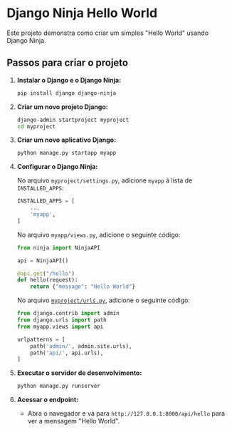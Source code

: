 # Django Ninja Hello World

Este projeto demonstra como criar um simples "Hello World" usando Django Ninja.

## Passos para criar o projeto

1. **Instalar o Django e o Django Ninja:**
    ```sh
    pip install django django-ninja
    ```

2. **Criar um novo projeto Django:**
    ```sh
    django-admin startproject myproject
    cd myproject
    ```

3. **Criar um novo aplicativo Django:**
    ```sh
    python manage.py startapp myapp
    ```

4. **Configurar o Django Ninja:**

    No arquivo `myproject/settings.py`, adicione `myapp` à lista de `INSTALLED_APPS`:

    ```python
    INSTALLED_APPS = [
        ...
        'myapp',
    ]
    ```

    No arquivo `myapp/views.py`, adicione o seguinte código:
    ```python
    from ninja import NinjaAPI

    api = NinjaAPI()

    @api.get("/hello")
    def hello(request):
        return {"message": "Hello World"}
    ```

    No arquivo [`myproject/urls.py`](command:_github.copilot.openRelativePath?%5B%7B%22scheme%22%3A%22file%22%2C%22authority%22%3A%22%22%2C%22path%22%3A%22%2Fc%3A%2FGitHub%2FNewtonPaiva%2FArquiteturaAplicacaoWeb%2F01%20-%20hello%2FhelloPython%2Fmyproject%2Furls.py%22%2C%22query%22%3A%22%22%2C%22fragment%22%3A%22%22%7D%2C%22bc3f8785-af04-491b-be35-01d1d18823f0%22%5D "c:\GitHub\NewtonPaiva\ArquiteturaAplicacaoWeb\01 - hello\helloPython\myproject\urls.py"), adicione o seguinte código:
    ```python
    from django.contrib import admin
    from django.urls import path
    from myapp.views import api

    urlpatterns = [
        path('admin/', admin.site.urls),
        path('api/', api.urls),
    ]
    ```

5. **Executar o servidor de desenvolvimento:**
    ```sh
    python manage.py runserver
    ```

6. **Acessar o endpoint:**
    - Abra o navegador e vá para `http://127.0.0.1:8000/api/hello` para ver a mensagem "Hello World".